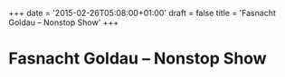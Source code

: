 +++
date = '2015-02-26T05:08:00+01:00'
draft = false
title = 'Fasnacht Goldau &#8211; Nonstop Show'
+++

# Fasnacht Goldau &#8211; Nonstop Show
